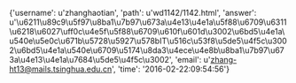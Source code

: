 {'username': u'zhanghaotian', 'path': u'wd1142/1142.html', 'answer': u'\u6211\u89c9\u5f97\u8ba1\u7b97\u673a\u4e13\u4e1a\u5f88\u6709\u6311\u6218\u6027\uff0c\u4e5f\u5f88\u6709\u610f\u601d\u3002\u6bd5\u4e1a\u540e\u5e0c\u671b\u5728\u5927\u578bIT\u516c\u53f8\u5de5\u4f5c\u3002\u6bd5\u4e1a\u540e\u6709\u5174\u8da3\u4ece\u4e8b\u8ba1\u7b97\u673a\u4e13\u4e1a\u7684\u5de5\u4f5c\u3002', 'email': u'zhang-ht13@mails.tsinghua.edu.cn', 'time': '2016-02-22:09:54:56'}